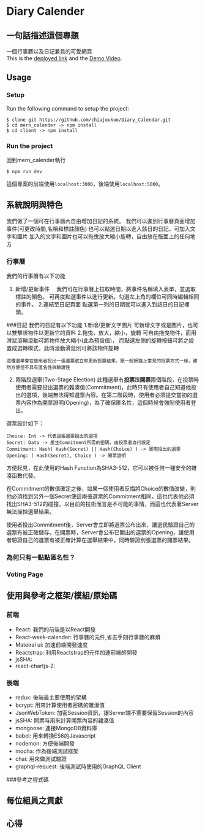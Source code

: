 ﻿# Diary Calender

## 一句話描述這個專題
一個行事曆以及日記兼具的可愛網頁  
This is the [deployed link]('link') and the [Demo Video]('link').

## Usage

### Setup
Run the following command to setup the project:  

```
$ clone git https://github.com/chiajoukuo/Diary_Calendar.git
$ cd mern_calender -> npm install   
$ cd client -> npm install
```  

### Run the project
回到mern_calender執行
```
$ npm run dev
```

這個專案的前端使用`localhost:3000`，後端使用`localhost:5000`。


## 系統說明與特色
我們做了一個可在行事曆內自由增加日記的系統。
我們可以進到行事曆頁面增加事件(可更改時間,名稱和標註顏色)
也可以點選日期以進入該日的日記，可加入文字和圖片
加入的文字和圖片也可以拖曳放大縮小旋轉，自由放在版面上的任何地方　

### 行事曆
我們的行事曆有以下功能
1. 新增/更新事件
　我們可在行事曆上拉取時間，將事件名稱填入表單，並選取標註的顏色。
    可再度點選事件以進行更新。勾選左上角的欄位可同時編輯相同的事件。
2.連結至日記頁面
    點選第一列的日期就可以進入到該日的日記裡頭。

###日記
我們的日記有以下功能
1.新增/更新文字圖片
    可新增文字或是圖片，也可以雙擊該物件以更新它的資料
2.拖曳，放大，縮小，旋轉
    可自由拖曳物件，而用滑鼠滾輪滾動可將物件放大縮小(此為預設值)，
而點選左側的旋轉按鈕可將之設置成選轉模式，此時滾動滑鼠則可將該物件旋轉
   
    

    這種選舉會在使用者投出一張選票號立即更新投票結果，跟一般網路上常見的投票方式一樣，雖然方便但不具有匿名性與驗證性
2. 兩階段選舉(Two-Stage Election)
    此種選舉有**投票**跟**開票**兩個階段，在投票時使用者需要投出選票的雜湊值(Commitment)，此時只有使用者自己知道他投出的選項，後端無法得知選票內容。在第二階段時，使用者必須提交當初的選票內容作為開票證明(Opening)，為了確保匿名性，這個時候會強制使用者登出。

選票設計如下：
```
Choice: Int -> 代表這張選票投出的選項
Secret: Data -> 產生Commitment所需的密碼，由投票者自行設定
Commitment: Hash( Hash(Secret) || Hash(Choice) ) -> 實際投出的選票
Opening: ( Hash(Secret), Choice ) -> 開票證明
```
方便起見，在此使用的Hash Function為SHA3-512，它可以被任何一種安全的雜湊函數代替。

在Commitment的數值確定之後，如果一個使用者反悔將Choice的數值改變，則他必須找到另外一個Secret使這兩張選票的Commitment相同，這也代表他必須找出SHA3-512的碰撞，以目前的技術而言是不可能的事情，而這也代表著Server無法操控選舉結果。

使用者投出Commitment後，Server會立即將選票公布出來，讓選民驗證自己的選票有被正確儲存。在開票時，Server會公布已開出的選票的Opening，讓使用者驗證自己的選票有被正確計算在選舉結果中，同時驗證別張選票的開票結果。

### 為何只有一點點匿名性？


### Voting Page


## 使用與參考之框架/模組/原始碼

### 前端
- React: 我們的前端是以React開發
- React-week-calender: 行事曆的元件,省去手刻行事曆的麻煩
- Mateiral ui: 加速前端開發速度
- Reactstrap: 利用Reactstrap的元件加速前端的開發
- jsSHA: 
- react-chartjs-2: 

### 後端
- redux: 後端最主要使用的架構
- bcrypt: 用來計算使用者密碼的雜湊值
- JsonWebToken: 加密Session資訊，讓Server端不需要保留Session的內容
- jsSHA: 開票時用來計算開票內容的雜湊值
- mongoose: 連接MongoDB資料庫
- babel: 用來轉換ES6的Javascript
- nodemon: 方便後端開發
- mocha: 作為後端測試框架
- chai: 用來做測試驗證
- graphql-request: 後端測試時使用的GraphQL Client

###參考之程式碼

## 每位組員之貢獻



## 心得

